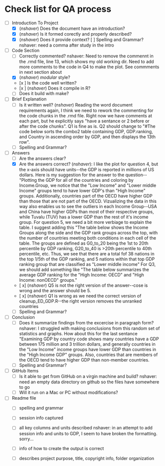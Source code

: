 # Check list for QA process 
- [ ] Introduction To Project
	- [x] (*nshaver*) Does the document have an introduction?
	- [x] (*nshaver*) Is it formed corectly and properly described?
	- [x] (*nshaver*) Does it provide context?
	[ ] Spelling and Grammar? nshaver: need a comma after study in the intro
- [ ] Code Section
	- [ ] Correctly commented? nshaver: Need to remove the commennt in the .rmd file, line 13, which shows my old working dir. Need to add more comments to the code in Q4 to make the plot. See commments in next section about 
	- [x] (*nshaver*) *modular* style?
	- [x ] Is the code well written? 
	- [x ] (*nshaver*) Does it compile in R? 
	- [ ] Does it build with make? 
- [ ] Brief Explanation
	- [ ] Is it written well? (*nshaver*) Reading the word document requirements again, I think we need to rework the commenting for the code chunks in the .rmd file. Right now we have comments at each part, but he explicitly says "have a sentance or 2 before or after the code chunks". Q1 is fine as is. Q2 should change to "#The code below sorts the combo2 table containing GDP, GDP.ranking, and  Country in ascending order by GDP, and then displays the 13th row".
	- [ ] Spelling and Grammar?
- [ ] Answers 
	- [ ] Are the answers clear?
	- [x] Are the answers correct? (*nshaver*): I like the plot for question 4, but the x-axis should have units--the GDP is reported in millions of US dollars. Here is my suggestion for the answer to the question--"Plotting the GDP for all of the countries and coloring by Income.Group, we notice that the "Low Income" and "Lower middle Income" groups tend to have lower GDP's than "High Income" groups. Additionally, countries part of the OECD have higher GDP than those that are not part of the OECD. Vizualizing the data in this way also enables us to see the outliers in each Income Group--USA and China have higher GDPs than most of their respective groups, while Tuvalu (TUV) has a lower GDP than the rest of it's income group. For question 5, we need a bit more verbiage to explain the table. I suggest adding this "The table below shows the Income Groups along the side and the GDP rank groups across the top, with the number of countries meeting both conditions in each cell of the table. The groups are defined as G0_to_20 being the 1st to 20th percentile by GDP ranking, G20_to_40 is >20th percentile to 40th percentile, etc. Thus, we see that there are a total fof 38 nations in the top 1/5th of the GDP ranking, and 5 nations within that top GDP ranking group that are classified as "Lower middle income" For Q3, we should add something like "The table below summarizes the average GDP ranking for the "High Income: OECD" and "High Income: nonOECD" groups."
	- [ x] (*nshaver*) Q5 is not the right version of the answer--cose is wrong and the answer should be 5. 
	- [ x] (*nshaver*) Q1 is wrong as we need the correct version of cleanup_ED_GDP.R--the right version removes the unranked countries
	- [ ] Spelling and Grammar?
- [ ] Conclusion
	- [ ] Does it summarize findings from the excercise in paragraph form? nshaver: I struggled with making conclusions from this random set of statistics and graphs. How about this for the last sentance "Examining GDP by country code shows many countries have a GDP between 175 million and 3 trillion dollars, and generally countries in the "Low Income" income groups have lower GDP than countries in the "High Income GDP" groups. Also, countries that are members of the OECD tend to have higher GDP than non-member countries. 
	- [ ] Spelling and Grammar?
- [ ] GitHub Items
  - [ ] Is it able to get from GitHub on a virgin machine and build? nshaver: need an empty data directory on github so the files have somewhere to go
  - [ ] Will it run on a Mac or PC without modifications?
- [ ] Readme file 
	- [ ] spelling and grammar
	- [ ] session info captured
	- [ ] all key columns and units described nshaver: in an attempt to add session info and units to GDP, I seem to have broken the formatting. sorry...
	- [ ] info of how to create the output is correct 
	- [ ] describes project purpose, title, copyright info, folder organization
	 

